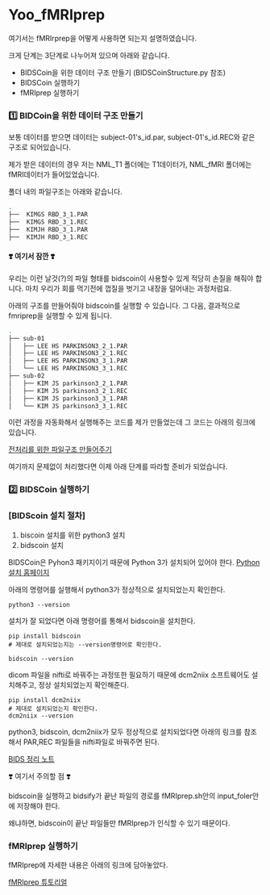 # Yoo_fMRIprep

여기서는 fMRIrprep을 어떻게 사용하면 되는지 설명하였습니다.

크게 단계는 3단계로 나누어져 있으며 아래와 같습니다.

* BIDSCoin을 위한 데이터 구조 만들기 (BIDSCoinStructure.py 참조)
* BIDSCoin 실행하기
* fMRIprep 실행하기

### 1️⃣ BIDCoin을 위한 데이터 구조 만들기

보통 데이터를 받으면 데이터는 subject-01's_id.par, subject-01's_id.REC와 같은 구조로 되어있습니다. 

제가 받은 데이터의 경우 저는 NML_T1 폴더에는 T1데이터가, NML_fMRI 폴더에는 fMRI데이터가 들어있었습니다.

폴더 내의 파일구조는 아래와 같습니다.

~~~bash
.
├──  KIMGS RBD_3_1.PAR
├──  KIMGS RBD_3_1.REC
├──  KIMJH RBD_3_1.PAR
├──  KIMJH RBD_3_1.REC
~~~

#### ❣️ 여기서 잠깐 ❣️

우리는 이런 날것(?)의 파일 형태를 bidscoin이 사용할수 있게 적당히 손질을 해줘야 합니다. 마치 우리가 회를 먹기전에 껍질을 벗기고 내장을 덜어내는 과정처럼요.

아래의 구조를 만들어줘야 bidscoin를 실행할 수 있습니다. 그 다음, 결과적으로 fmriprep을 실행할 수 있게 됩니다.

~~~bash
.
├── sub-01
│   ├── LEE HS PARKINSON3_2_1.PAR
│   ├── LEE HS PARKINSON3_2_1.REC
│   ├── LEE HS PARKINSON3_3_1.PAR
│   └── LEE HS PARKINSON3_3_1.REC
├── sub-02
│   ├── KIM JS parkinson3_2_1.PAR
│   ├── KIM JS parkinson3_2_1.REC
│   ├── KIM JS parkinson3_3_1.PAR
│   └── KIM JS parkinson3_3_1.REC
~~~

이런 과정을 자동화해서 실행해주는 코드를 제가 만들었는데 그 코드는 아래의 링크에 있습니다.

[전처리를 위한 파일구조 만들어주기](https://github.com/OhJunYoung21/Yoo_fMRIprep/blob/main/BIDSCoinStructure.py)

여기까지 문제없이 처리했다면 이제 아래 단계를 따라할 준비가 되었습니다.

### 2️⃣ BIDSCoin 실행하기

### [BIDScoin 설치 절차]
1. biscoin 설치를 위한 python3 설치
2. bidscoin 설치


BIDSCoin은 Pyhon3 패키지이기 때문에 Python 3가 설치되어 있어야 한다. [Python 설치 홈페이지](https://www.python.org/downloads/)

아래의 명령어를 실행해서 python3가 정상적으로 설치되었는지 확인한다.

~~~linux
python3 --version
~~~

설치가 잘 되었다면 아래 명령어를 통해서 bidscoin을 설치한다.

~~~linux
pip install bidscoin
# 제대로 설치되었는지는 --version명령어로 확인한다.

bidscoin --version
~~~

dicom 파일을 nifti로 바꿔주는 과정또한 필요하기 때문에 dcm2niix 소프트웨어도 설치해주고, 정상 설치되었는지 확인해준다.

~~~linux
pip install dcm2niix
# 제대로 설치되었는지 확인한다.
dcm2niix --version
~~~

python3, bidscoin, dcm2niix가 모두 정상적으로 설치되었다면 아래의 링크를 참조해서 PAR,REC 파일들을 nifti파일로 바꿔주면 된다.

[BIDS 정리 노트](https://github.com/OhJunYoung21/Sleep-fMRI/tree/main/BIDS_Coin)

❣️ 여기서 주의할 점 ❣️

bidscoin을 실행하고 bidsify가 끝난 파일의 경로를 fMRIprep.sh안의 input_foler안에 저장해야 한다. 

왜냐하면, bidscoin이 끝난 파일들만 fMRIprep가 인식할 수 있기 때문이다.

### fMRIprep 실행하기

fMRIprep에 자세한 내용은 아래의 링크에 담아놓았다.

[fMRIprep 튜토리얼](https://github.com/OhJunYoung21/Yoo_fMRIprep/blob/main/fMRIprep_tutorial.md)



